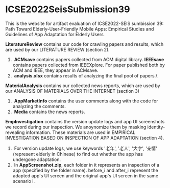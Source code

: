 # ICSE2022SeisSubmission39
This is the website for artifact evaluation of ICSE2022-SEIS sumbission 39: Path Toward Elderly-User-Friendly Mobile Apps: Empirical Studies and Guidelines of App Adaptation for Elderly Users





**LiteratureReview** contains our code for crawling papers and results, which are used by our LITERATURE REVIEW (section 2).

1. ​		**ACMsave** contains papers collected from ACM digital library. **IEEEsave** contains papers collected from IEEEXplore. For paper published both by ACM and IEEE, they appear in ACMsave.	
2. ​		**analysis.xlsx**	contains results of analyzing the final pool of papers.\





**MaterialAnalysis** contains our collected news reports, which are used by our ANALYSIS OF MATERIALS OVER THE INTERNET (section 3)

1. ​	**AppMarketInfo** contains the user comments  along with the code for analyzing the comments.
2. ​	**Media** contains the news reports.



**EmpInvestigation** contains the version update logs and app UI screenshots we record during our inspection. We anoynomize them by masking identity-revealing information. These materials are used in EMPIRICAL INVESTIGATION BASED ON INSPECTION OF APP ADAPTATION (section 4).

1. ​		For version update logs, we use keywords '老年', '老人', '大字', '亲情' (represent elderly in Chinese) to find out whether the app has undergone adaptation.
2. ​		In **AppScreenshot.zip**, each folder in it represents an inspection of a app (specified by the folder name). before_i and after_i represent the adapted app's UI screen and the original app's UI screen in the same scenario i.



